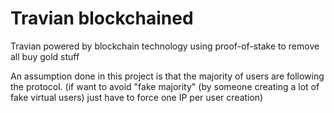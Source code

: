 # Travian blockchained
Travian powered by blockchain technology using proof-of-stake to remove all buy gold stuff

An assumption done in this project is that the majority of users are following the protocol. (if want to avoid "fake majority" (by someone creating a lot of fake virtual users) just have to force one IP per user creation)
